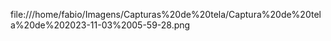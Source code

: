 file:///home/fabio/Imagens/Capturas%20de%20tela/Captura%20de%20tela%20de%202023-11-03%2005-59-28.png

